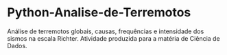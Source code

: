 # Python-Analise-de-Terremotos
Análise de terremotos globais, causas, frequências e intensidade dos sismos na escala Richter. Atividade produzida para a matéria de Ciência de Dados. 
